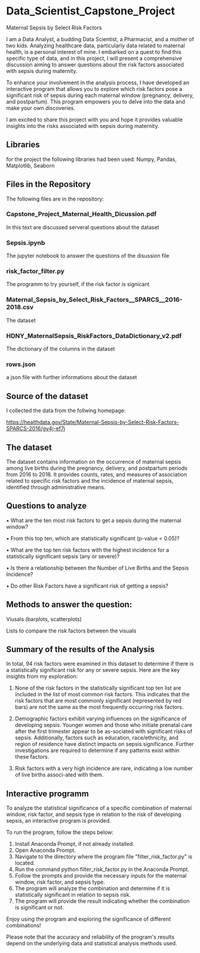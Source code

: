 # Data_Scientist_Capstone_Project
Maternal Sepsis by Select Risk Factors

I am a Data Analyst, a budding Data Scientist, a Pharmacist, and a mother of two kids. Analyzing healthcare data, particularly data related to maternal health, is a personal interest of mine. I embarked on a quest to find this specific type of data, and in this project, I will present a comprehensive discussion aiming to answer questions about the risk factors associated with sepsis during maternity.

To enhance your involvement in the analysis process, I have developed an interactive program that allows you to explore which risk factors pose a significant risk of sepsis during each maternal window (pregnancy, delivery, and postpartum). This program empowers you to delve into the data and make your own discoveries.

I am excited to share this project with you and hope it provides valuable insights into the risks associated with sepsis during maternity.


## Libraries
for the project the following libraries had been used:
Numpy, Pandas, Matplotlib, Seaborn


## Files in the Repository
The following files are in the repository:


### Capstone_Project_Maternal_Health_Dicussion.pdf

In this text are discussed serveral questions about the dataset


### Sepsis.ipynb

The jupyter notebook to answer the questions of the disussion file


### risk_factor_filter.py

The programm to try yourself, if the risk factor is signicant


### Maternal_Sepsis_by_Select_Risk_Factors__SPARCS__2016-2018.csv

The dataset


### HDNY_MaternalSepsis_RiskFactors_DataDictionary_v2.pdf

The dictionary of the columns in the dataset


### rows.json

a json file with further informations about the dataset


## Source of the dataset
I collected the data from the follwing homepage:

https://healthdata.gov/State/Maternal-Sepsis-by-Select-Risk-Factors-SPARCS-2016/gy4j-ef7j

## The dataset
The dataset contains information on the occurrence of maternal sepsis among live births during the pregnancy, delivery, and postpartum periods from 2016 to 2018. It provides counts, rates, and measures of association related to specific risk factors and the incidence of maternal sepsis, identified through administrative means.

## Questions to analyze
•	What are the ten most risk factors to get a sepsis during the maternal window?	

•	From this top ten, which are statistically significant (p-value < 0.05)?

•	What are the top ten risk factors with the highest incidence for a statistically significant sepsis (any or severe)?	

•	Is there a relationship between the Number of Live Births and the Sepsis Incidence?

•	Do other Risk Factors have a significant risk of getting a sepsis?


## Methods to answer the question:
Viusals (barplots, scatterplots)

Lists to compare the risk factors between the visuals


## Summary of the results of the Analysis
In total, 94 risk factors were examined in this dataset to determine if there is a statistically significant risk for any or severe sepsis. Here are the key insights from my exploration:

1.	None of the risk factors in the statistically significant top ten list are included in the list of most common risk factors. This indicates that the risk factors that are most commonly significant (represented by red bars) are not the same as the most frequently occurring risk factors.

2.	Demographic factors exhibit varying influences on the significance of developing sepsis. Younger women and those who initiate prenatal care after the first trimester appear to be as-sociated with significant risks of sepsis. Additionally, factors such as education, race/ethnicity, and region of residence have distinct impacts on sepsis significance. Further investigations are required to determine if any patterns exist within these factors.

3.	Risk factors with a very high incidence are rare, indicating a low number of live births associ-ated with them.


## Interactive programm
To analyze the statistical significance of a specific combination of maternal window, risk factor, and sepsis type in relation to the risk of developing sepsis, an interactive program is provided.

To run the program, follow the steps below:

1. Install Anaconda Prompt, if not already installed.
2. Open Anaconda Prompt.
3. Navigate to the directory where the program file "filter_risk_factor.py" is located.
4. Run the command python filter_risk_factor.py in the Anaconda Prompt.
5. Follow the prompts and provide the necessary inputs for the maternal window, risk factor, and sepsis type.
6. The program will analyze the combination and determine if it is statistically significant in relation to sepsis risk.
7. The program will provide the result indicating whether the combination is significant or not.

Enjoy using the program and exploring the significance of different combinations!

Please note that the accuracy and reliability of the program's results depend on the underlying data and statistical analysis methods used.

